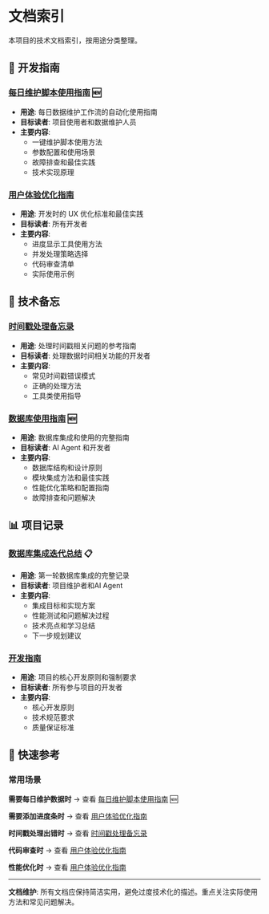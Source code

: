 # 文档索引

本项目的技术文档索引，按用途分类整理。

## 📖 开发指南

### [每日维护脚本使用指南](daily_maintenance_guide.md) 🆕

- **用途**: 每日数据维护工作流的自动化使用指南
- **目标读者**: 项目使用者和数据维护人员
- **主要内容**:
  - 一键维护脚本使用方法
  - 参数配置和使用场景
  - 故障排查和最佳实践
  - 技术实现原理

### [用户体验优化指南](user_experience_guide.md)

- **用途**: 开发时的 UX 优化标准和最佳实践
- **目标读者**: 所有开发者
- **主要内容**:
  - 进度显示工具使用方法
  - 并发处理策略选择
  - 代码审查清单
  - 实际使用示例

## 🔧 技术备忘

### [时间戳处理备忘录](timestamp_handling_memo.md)

- **用途**: 处理时间戳相关问题的参考指南
- **目标读者**: 处理数据时间相关功能的开发者
- **主要内容**:
  - 常见时间戳错误模式
  - 正确的处理方法
  - 工具类使用指导

### [数据库使用指南](database_usage_guide.md) 🆕

- **用途**: 数据库集成和使用的完整指南
- **目标读者**: AI Agent 和开发者
- **主要内容**:
  - 数据库结构和设计原则
  - 模块集成方法和最佳实践
  - 性能优化策略和配置指南
  - 故障排查和问题解决

## 📊 项目记录

### [数据库集成迭代总结](database_integration_iteration1_summary.md) 📋

- **用途**: 第一轮数据库集成的完整记录
- **目标读者**: 项目维护者和AI Agent
- **主要内容**:
  - 集成目标和实现方案
  - 性能测试和问题解决过程
  - 技术亮点和学习总结
  - 下一步规划建议

### [开发指南](../.github/copilot-instructions.md)

- **用途**: 项目的核心开发原则和强制要求
- **目标读者**: 所有参与项目的开发者
- **主要内容**:
  - 核心开发原则
  - 技术规范要求
  - 质量保证标准

## 🎯 快速参考

### 常用场景

**需要每日维护数据时** → 查看 [每日维护脚本使用指南](daily_maintenance_guide.md) 🆕

**需要添加进度条时** → 查看 [用户体验优化指南](user_experience_guide.md#进度显示工具)

**时间戳处理出错时** → 查看 [时间戳处理备忘录](timestamp_handling_memo.md)

**代码审查时** → 查看 [用户体验优化指南](user_experience_guide.md#代码审查清单)

**性能优化时** → 查看 [用户体验优化指南](user_experience_guide.md#并发处理工具)

---

**文档维护**: 所有文档应保持简洁实用，避免过度技术化的描述。重点关注实际使用方法和常见问题解决。
